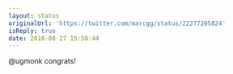 ```yaml
---
layout: status
originalUrl: 'https://twitter.com/marcgg/status/22277205824'
isReply: true
date: 2010-08-27 15:50:44
---
```


@ugmonk congrats!
